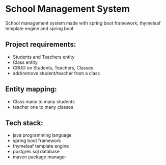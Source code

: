 # School Management System
School management system made with spring boot framework, thymeleaf template engine and spring boot


## Project requirements:
  - Students and Teachers entity
  - Class entity
  - CRUD on Students, Teachers, Classes
  - add/remove student/teacher from a class

## Entity mapping:
  - Class many to many students
  - teacher one to many classes
  
## Tech stack:
  - java programming language
  -  spring boot framework
  -  thymeleaf template engine
  -  postgres sql database
  -  maven package manager
